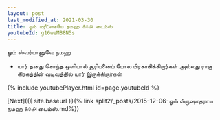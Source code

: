 ```yaml
---
layout: post
last_modified_at: 2021-03-30
title: ஓம் மரீட்சையே நமஹ ௧௦௮ டைம்ஸ்
youtubeId: g16weMB8N5s
---
```

 
 
 ஓம் ஸ்வர்பானுவே நமஹ  
 
 -  யார் தனது சொந்த ஒளியால் சூரியனைப் போல பிரகாசிக்கிறார்கள் அல்லது ராகு கிரகத்தின் வடிவத்தில் யார் இருக்கிறார்கள் 
 
  
 
  
 
 
 
 
 
 


{% include youtubePlayer.html id=page.youtubeId %}
 
[Next]({{ site.baseurl }}{% link  split2/_posts/2015-12-06-ஓம் வ்ருஷாதராய நமஹ ௧௦௮ டைம்ஸ்.md%})
 
